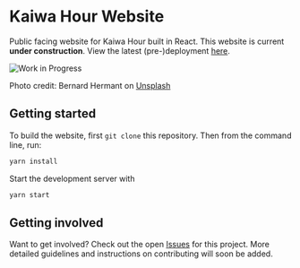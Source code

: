 # Kaiwa Hour Website

Public facing website for Kaiwa Hour built in React. This website is current
**under construction**. View the latest (pre-)deployment [here](https://kaiwahour.github.io/home/).

![Work in Progress](wip.jpg)

Photo credit: Bernard Hermant on [Unsplash](https://unsplash.com/photos/s_EGnPTiJoI)

## Getting started

To build the website, first `git clone` this repository. Then from the command
line, run:

```bash
yarn install

```

Start the development server with

```bash
yarn start
```
## Getting involved

Want to get involved? Check out the open 
[Issues](https://github.com/kaiwahour/kaiwahour.github.io/issues) for this 
project. More detailed guidelines and instructions on contributing will soon 
be added.
